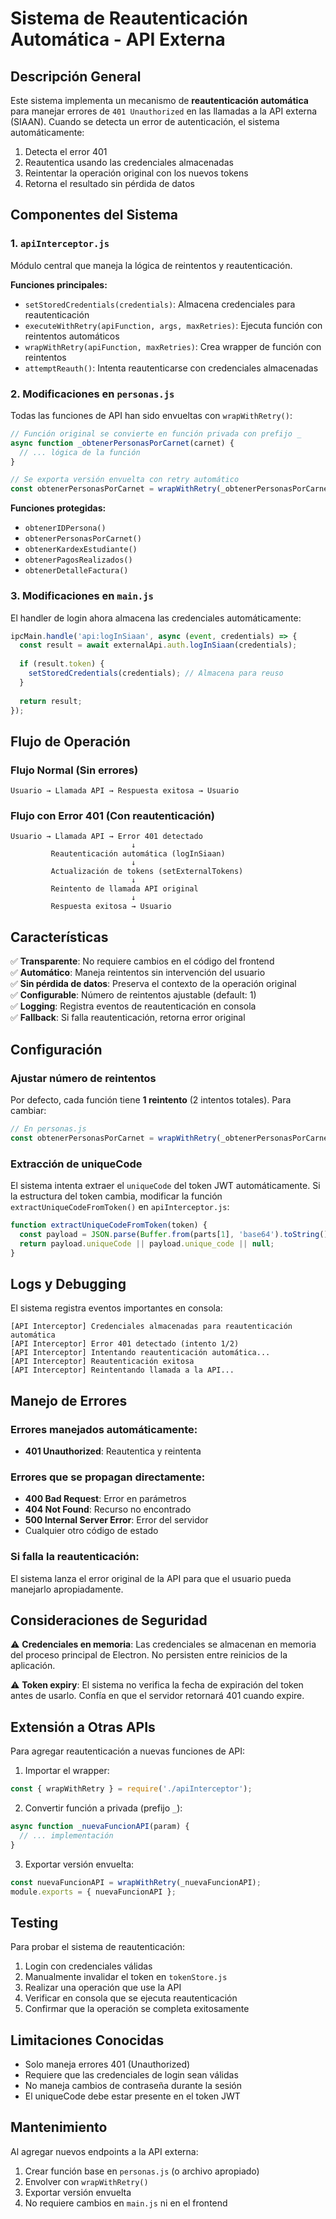 # Sistema de Reautenticación Automática - API Externa

## Descripción General

Este sistema implementa un mecanismo de **reautenticación automática** para manejar errores de `401 Unauthorized` en las llamadas a la API externa (SIAAN). Cuando se detecta un error de autenticación, el sistema automáticamente:

1. Detecta el error 401
2. Reautentica usando las credenciales almacenadas
3. Reintentar la operación original con los nuevos tokens
4. Retorna el resultado sin pérdida de datos

## Componentes del Sistema

### 1. `apiInterceptor.js`
Módulo central que maneja la lógica de reintentos y reautenticación.

**Funciones principales:**
- `setStoredCredentials(credentials)`: Almacena credenciales para reautenticación
- `executeWithRetry(apiFunction, args, maxRetries)`: Ejecuta función con reintentos automáticos
- `wrapWithRetry(apiFunction, maxRetries)`: Crea wrapper de función con reintentos
- `attemptReauth()`: Intenta reautenticarse con credenciales almacenadas

### 2. Modificaciones en `personas.js`
Todas las funciones de API han sido envueltas con `wrapWithRetry()`:

```javascript
// Función original se convierte en función privada con prefijo _
async function _obtenerPersonasPorCarnet(carnet) {
  // ... lógica de la función
}

// Se exporta versión envuelta con retry automático
const obtenerPersonasPorCarnet = wrapWithRetry(_obtenerPersonasPorCarnet);
```

**Funciones protegidas:**
- `obtenerIDPersona()`
- `obtenerPersonasPorCarnet()`
- `obtenerKardexEstudiante()`
- `obtenerPagosRealizados()`
- `obtenerDetalleFactura()`

### 3. Modificaciones en `main.js`
El handler de login ahora almacena las credenciales automáticamente:

```javascript
ipcMain.handle('api:logInSiaan', async (event, credentials) => {
  const result = await externalApi.auth.logInSiaan(credentials);
  
  if (result.token) {
    setStoredCredentials(credentials); // Almacena para reuso
  }
  
  return result;
});
```

## Flujo de Operación

### Flujo Normal (Sin errores)
```
Usuario → Llamada API → Respuesta exitosa → Usuario
```

### Flujo con Error 401 (Con reautenticación)
```
Usuario → Llamada API → Error 401 detectado
                           ↓
         Reautenticación automática (logInSiaan)
                           ↓
         Actualización de tokens (setExternalTokens)
                           ↓
         Reintento de llamada API original
                           ↓
         Respuesta exitosa → Usuario
```

## Características

✅ **Transparente**: No requiere cambios en el código del frontend  
✅ **Automático**: Maneja reintentos sin intervención del usuario  
✅ **Sin pérdida de datos**: Preserva el contexto de la operación original  
✅ **Configurable**: Número de reintentos ajustable (default: 1)  
✅ **Logging**: Registra eventos de reautenticación en consola  
✅ **Fallback**: Si falla reautenticación, retorna error original  

## Configuración

### Ajustar número de reintentos

Por defecto, cada función tiene **1 reintento** (2 intentos totales). Para cambiar:

```javascript
// En personas.js
const obtenerPersonasPorCarnet = wrapWithRetry(_obtenerPersonasPorCarnet, 2); // 2 reintentos
```

### Extracción de uniqueCode

El sistema intenta extraer el `uniqueCode` del token JWT automáticamente. Si la estructura del token cambia, modificar la función `extractUniqueCodeFromToken()` en `apiInterceptor.js`:

```javascript
function extractUniqueCodeFromToken(token) {
  const payload = JSON.parse(Buffer.from(parts[1], 'base64').toString());
  return payload.uniqueCode || payload.unique_code || null;
}
```

## Logs y Debugging

El sistema registra eventos importantes en consola:

```
[API Interceptor] Credenciales almacenadas para reautenticación automática
[API Interceptor] Error 401 detectado (intento 1/2)
[API Interceptor] Intentando reautenticación automática...
[API Interceptor] Reautenticación exitosa
[API Interceptor] Reintentando llamada a la API...
```

## Manejo de Errores

### Errores manejados automáticamente:
- **401 Unauthorized**: Reautentica y reintenta

### Errores que se propagan directamente:
- **400 Bad Request**: Error en parámetros
- **404 Not Found**: Recurso no encontrado
- **500 Internal Server Error**: Error del servidor
- Cualquier otro código de estado

### Si falla la reautenticación:
El sistema lanza el error original de la API para que el usuario pueda manejarlo apropiadamente.

## Consideraciones de Seguridad

⚠️ **Credenciales en memoria**: Las credenciales se almacenan en memoria del proceso principal de Electron. No persisten entre reinicios de la aplicación.

⚠️ **Token expiry**: El sistema no verifica la fecha de expiración del token antes de usarlo. Confía en que el servidor retornará 401 cuando expire.

## Extensión a Otras APIs

Para agregar reautenticación a nuevas funciones de API:

1. Importar el wrapper:
```javascript
const { wrapWithRetry } = require('./apiInterceptor');
```

2. Convertir función a privada (prefijo `_`):
```javascript
async function _nuevaFuncionAPI(param) {
  // ... implementación
}
```

3. Exportar versión envuelta:
```javascript
const nuevaFuncionAPI = wrapWithRetry(_nuevaFuncionAPI);
module.exports = { nuevaFuncionAPI };
```

## Testing

Para probar el sistema de reautenticación:

1. Login con credenciales válidas
2. Manualmente invalidar el token en `tokenStore.js`
3. Realizar una operación que use la API
4. Verificar en consola que se ejecuta reautenticación
5. Confirmar que la operación se completa exitosamente

## Limitaciones Conocidas

- Solo maneja errores 401 (Unauthorized)
- Requiere que las credenciales de login sean válidas
- No maneja cambios de contraseña durante la sesión
- El uniqueCode debe estar presente en el token JWT

## Mantenimiento

Al agregar nuevos endpoints a la API externa:
1. Crear función base en `personas.js` (o archivo apropiado)
2. Envolver con `wrapWithRetry()`
3. Exportar versión envuelta
4. No requiere cambios en `main.js` ni en el frontend

